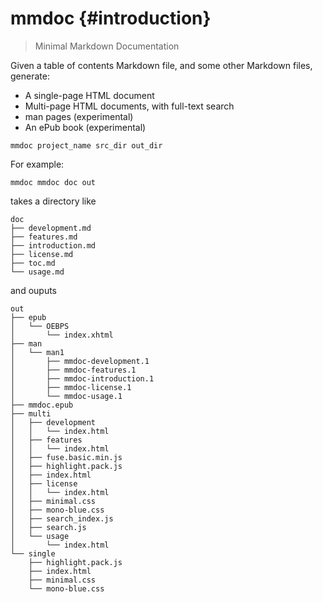 # mmdoc {#introduction}

> Minimal Markdown Documentation

Given a table of contents Markdown file, and some other Markdown files, generate:

* A single-page HTML document
* Multi-page HTML documents, with full-text search
* man pages (experimental)
* An ePub book (experimental)

```
mmdoc project_name src_dir out_dir
```

For example:

```
mmdoc mmdoc doc out
```

takes a directory like

```
doc
├── development.md
├── features.md
├── introduction.md
├── license.md
├── toc.md
└── usage.md
```

and ouputs

```
out
├── epub
│   └── OEBPS
│       └── index.xhtml
├── man
│   └── man1
│       ├── mmdoc-development.1
│       ├── mmdoc-features.1
│       ├── mmdoc-introduction.1
│       ├── mmdoc-license.1
│       └── mmdoc-usage.1
├── mmdoc.epub
├── multi
│   ├── development
│   │   └── index.html
│   ├── features
│   │   └── index.html
│   ├── fuse.basic.min.js
│   ├── highlight.pack.js
│   ├── index.html
│   ├── license
│   │   └── index.html
│   ├── minimal.css
│   ├── mono-blue.css
│   ├── search_index.js
│   ├── search.js
│   └── usage
│       └── index.html
└── single
    ├── highlight.pack.js
    ├── index.html
    ├── minimal.css
    └── mono-blue.css
```
